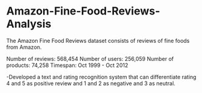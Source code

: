 # Amazon-Fine-Food-Reviews-Analysis




The Amazon Fine Food Reviews dataset consists of reviews of fine foods from Amazon.

Number of reviews: 568,454
Number of users: 256,059
Number of products: 74,258
Timespan: Oct 1999 - Oct 2012

-Developed a text and rating recognition system that can differentiate rating 4 and 5 as positive review and 1 and 2 as negative and 3 as neutral.
